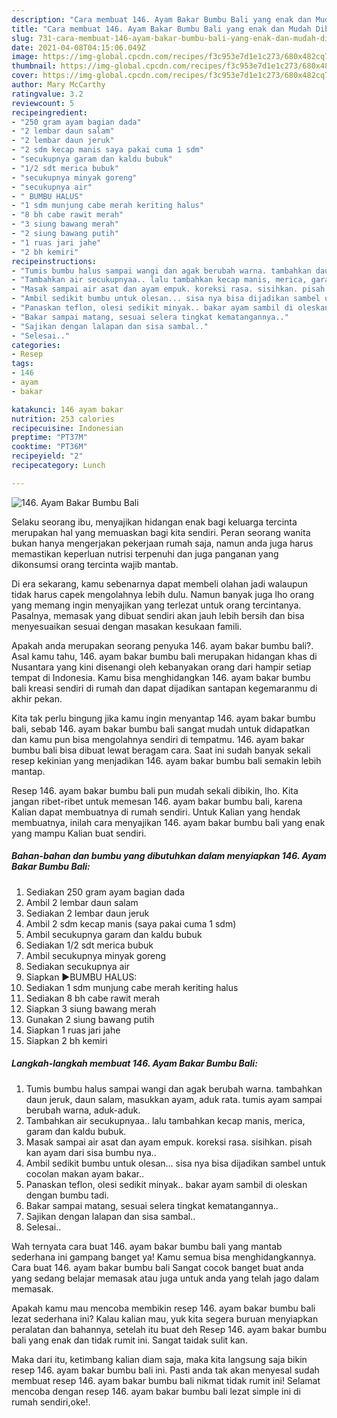 ```yaml
---
description: "Cara membuat 146. Ayam Bakar Bumbu Bali yang enak dan Mudah Dibuat"
title: "Cara membuat 146. Ayam Bakar Bumbu Bali yang enak dan Mudah Dibuat"
slug: 731-cara-membuat-146-ayam-bakar-bumbu-bali-yang-enak-dan-mudah-dibuat
date: 2021-04-08T04:15:06.049Z
image: https://img-global.cpcdn.com/recipes/f3c953e7d1e1c273/680x482cq70/146-ayam-bakar-bumbu-bali-foto-resep-utama.jpg
thumbnail: https://img-global.cpcdn.com/recipes/f3c953e7d1e1c273/680x482cq70/146-ayam-bakar-bumbu-bali-foto-resep-utama.jpg
cover: https://img-global.cpcdn.com/recipes/f3c953e7d1e1c273/680x482cq70/146-ayam-bakar-bumbu-bali-foto-resep-utama.jpg
author: Mary McCarthy
ratingvalue: 3.2
reviewcount: 5
recipeingredient:
- "250 gram ayam bagian dada"
- "2 lembar daun salam"
- "2 lembar daun jeruk"
- "2 sdm kecap manis saya pakai cuma 1 sdm"
- "secukupnya garam dan kaldu bubuk"
- "1/2 sdt merica bubuk"
- "secukupnya minyak goreng"
- "secukupnya air"
- " BUMBU HALUS"
- "1 sdm munjung cabe merah keriting halus"
- "8 bh cabe rawit merah"
- "3 siung bawang merah"
- "2 siung bawang putih"
- "1 ruas jari jahe"
- "2 bh kemiri"
recipeinstructions:
- "Tumis bumbu halus sampai wangi dan agak berubah warna. tambahkan daun jeruk, daun salam, masukkan ayam, aduk rata. tumis ayam sampai berubah warna, aduk-aduk."
- "Tambahkan air secukupnyaa.. lalu tambahkan kecap manis, merica, garam dan kaldu bubuk."
- "Masak sampai air asat dan ayam empuk. koreksi rasa. sisihkan. pisah kan ayam dari sisa bumbu nya.."
- "Ambil sedikit bumbu untuk olesan... sisa nya bisa dijadikan sambel untuk cocolan makan ayam bakar.."
- "Panaskan teflon, olesi sedikit minyak.. bakar ayam sambil di oleskan dengan bumbu tadi."
- "Bakar sampai matang, sesuai selera tingkat kematangannya.."
- "Sajikan dengan lalapan dan sisa sambal.."
- "Selesai.."
categories:
- Resep
tags:
- 146
- ayam
- bakar

katakunci: 146 ayam bakar 
nutrition: 253 calories
recipecuisine: Indonesian
preptime: "PT37M"
cooktime: "PT36M"
recipeyield: "2"
recipecategory: Lunch

---
```



![146. Ayam Bakar Bumbu Bali](https://img-global.cpcdn.com/recipes/f3c953e7d1e1c273/680x482cq70/146-ayam-bakar-bumbu-bali-foto-resep-utama.jpg)

Selaku seorang ibu, menyajikan hidangan enak bagi keluarga tercinta merupakan hal yang memuaskan bagi kita sendiri. Peran seorang  wanita bukan hanya mengerjakan pekerjaan rumah saja, namun anda juga harus memastikan keperluan nutrisi terpenuhi dan juga panganan yang dikonsumsi orang tercinta wajib mantab.

Di era  sekarang, kamu sebenarnya dapat membeli olahan jadi walaupun tidak harus capek mengolahnya lebih dulu. Namun banyak juga lho orang yang memang ingin menyajikan yang terlezat untuk orang tercintanya. Pasalnya, memasak yang dibuat sendiri akan jauh lebih bersih dan bisa menyesuaikan sesuai dengan masakan kesukaan famili. 



Apakah anda merupakan seorang penyuka 146. ayam bakar bumbu bali?. Asal kamu tahu, 146. ayam bakar bumbu bali merupakan hidangan khas di Nusantara yang kini disenangi oleh kebanyakan orang dari hampir setiap tempat di Indonesia. Kamu bisa menghidangkan 146. ayam bakar bumbu bali kreasi sendiri di rumah dan dapat dijadikan santapan kegemaranmu di akhir pekan.

Kita tak perlu bingung jika kamu ingin menyantap 146. ayam bakar bumbu bali, sebab 146. ayam bakar bumbu bali sangat mudah untuk didapatkan dan kamu pun bisa mengolahnya sendiri di tempatmu. 146. ayam bakar bumbu bali bisa dibuat lewat beragam cara. Saat ini sudah banyak sekali resep kekinian yang menjadikan 146. ayam bakar bumbu bali semakin lebih mantap.

Resep 146. ayam bakar bumbu bali pun mudah sekali dibikin, lho. Kita jangan ribet-ribet untuk memesan 146. ayam bakar bumbu bali, karena Kalian dapat membuatnya di rumah sendiri. Untuk Kalian yang hendak membuatnya, inilah cara menyajikan 146. ayam bakar bumbu bali yang enak yang mampu Kalian buat sendiri.

<!--inarticleads1-->

##### Bahan-bahan dan bumbu yang dibutuhkan dalam menyiapkan 146. Ayam Bakar Bumbu Bali:

1. Sediakan 250 gram ayam bagian dada
1. Ambil 2 lembar daun salam
1. Sediakan 2 lembar daun jeruk
1. Ambil 2 sdm kecap manis (saya pakai cuma 1 sdm)
1. Ambil secukupnya garam dan kaldu bubuk
1. Sediakan 1/2 sdt merica bubuk
1. Ambil secukupnya minyak goreng
1. Sediakan secukupnya air
1. Siapkan  ▶️BUMBU HALUS:
1. Sediakan 1 sdm munjung cabe merah keriting halus
1. Sediakan 8 bh cabe rawit merah
1. Siapkan 3 siung bawang merah
1. Gunakan 2 siung bawang putih
1. Siapkan 1 ruas jari jahe
1. Siapkan 2 bh kemiri




<!--inarticleads2-->

##### Langkah-langkah membuat 146. Ayam Bakar Bumbu Bali:

1. Tumis bumbu halus sampai wangi dan agak berubah warna. tambahkan daun jeruk, daun salam, masukkan ayam, aduk rata. tumis ayam sampai berubah warna, aduk-aduk.
1. Tambahkan air secukupnyaa.. lalu tambahkan kecap manis, merica, garam dan kaldu bubuk.
1. Masak sampai air asat dan ayam empuk. koreksi rasa. sisihkan. pisah kan ayam dari sisa bumbu nya..
1. Ambil sedikit bumbu untuk olesan... sisa nya bisa dijadikan sambel untuk cocolan makan ayam bakar..
1. Panaskan teflon, olesi sedikit minyak.. bakar ayam sambil di oleskan dengan bumbu tadi.
1. Bakar sampai matang, sesuai selera tingkat kematangannya..
1. Sajikan dengan lalapan dan sisa sambal..
1. Selesai..




Wah ternyata cara buat 146. ayam bakar bumbu bali yang mantab sederhana ini gampang banget ya! Kamu semua bisa menghidangkannya. Cara buat 146. ayam bakar bumbu bali Sangat cocok banget buat anda yang sedang belajar memasak atau juga untuk anda yang telah jago dalam memasak.

Apakah kamu mau mencoba membikin resep 146. ayam bakar bumbu bali lezat sederhana ini? Kalau kalian mau, yuk kita segera buruan menyiapkan peralatan dan bahannya, setelah itu buat deh Resep 146. ayam bakar bumbu bali yang enak dan tidak rumit ini. Sangat taidak sulit kan. 

Maka dari itu, ketimbang kalian diam saja, maka kita langsung saja bikin resep 146. ayam bakar bumbu bali ini. Pasti anda tak akan menyesal sudah membuat resep 146. ayam bakar bumbu bali nikmat tidak rumit ini! Selamat mencoba dengan resep 146. ayam bakar bumbu bali lezat simple ini di rumah sendiri,oke!.

